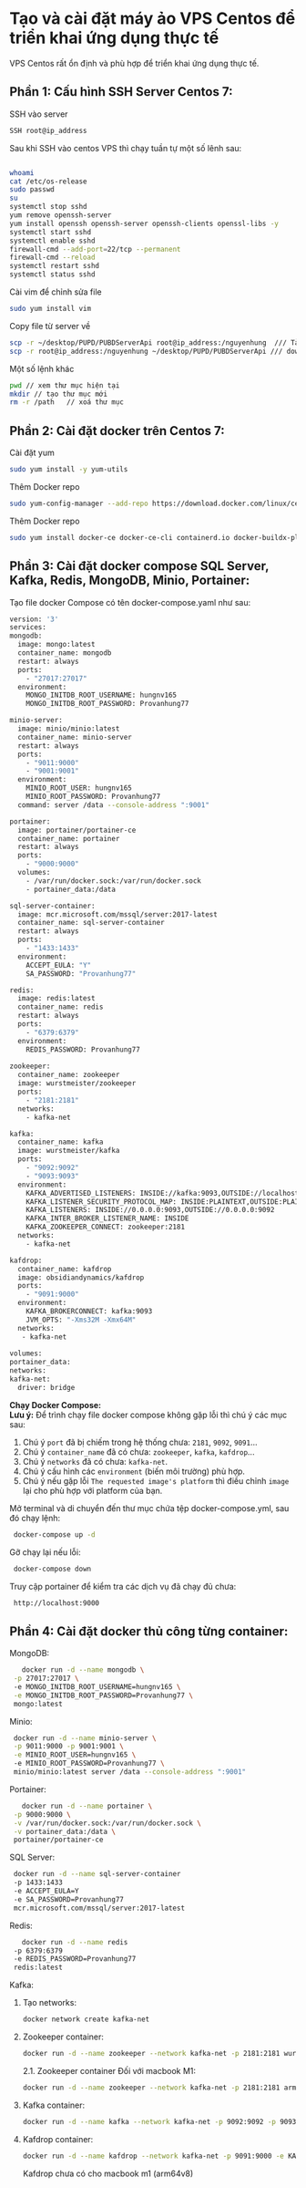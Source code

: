 # Tạo và cài đặt máy ảo VPS Centos để triển khai ứng dụng thực tế
VPS Centos rất ổn định và phù hợp để triển khai ứng dụng thực tế.

## Phần 1: Cấu hình SSH Server Centos 7: 

SSH vào server

 ```bash
SSH root@ip_address
 ```


Sau khi SSH vào centos VPS thì chạy tuần tự một số lênh sau:  
 ```bash

whoami
cat /etc/os-release
sudo passwd
su
systemctl stop sshd
yum remove openssh-server
yum install openssh openssh-server openssh-clients openssl-libs -y
systemctl start sshd
systemctl enable sshd
firewall-cmd --add-port=22/tcp --permanent
firewall-cmd --reload
systemctl restart sshd
systemctl status sshd
 ```

Cài vim để chỉnh sửa file

 ```bash
 sudo yum install vim
 ```

Copy file từ server về

 ```bash
 scp -r ~/desktop/PUPD/PUBDServerApi root@ip_address:/nguyenhung  /// Tải file lên host
 scp -r root@ip_address:/nguyenhung ~/desktop/PUPD/PUBDServerApi /// dowload file về
 ```


Một số lệnh khác

 ```bash
pwd // xem thư mục hiện tại
mkdir // tạo thư mục mới
rm -r /path   // xoá thư mục

 ```

## Phần 2: Cài đặt docker trên Centos 7:

Cài đặt yum

 ```bash
sudo yum install -y yum-utils
 ```

Thêm Docker repo

 ```bash
sudo yum-config-manager --add-repo https://download.docker.com/linux/centos/docker-ce.repo
 ```

Thêm Docker repo

 ```bash
 sudo yum install docker-ce docker-ce-cli containerd.io docker-buildx-plugin docker-compose-plugin
 ```


## Phần 3: Cài đặt docker compose SQL Server, Kafka, Redis, MongoDB, Minio, Portainer:

Tạo file docker Compose có tên docker-compose.yaml như sau:
 ```bash
version: '3'
services:
 mongodb:
   image: mongo:latest
   container_name: mongodb
   restart: always
   ports:
     - "27017:27017"
   environment:
     MONGO_INITDB_ROOT_USERNAME: hungnv165
     MONGO_INITDB_ROOT_PASSWORD: Provanhung77

 minio-server:
   image: minio/minio:latest
   container_name: minio-server
   restart: always
   ports:
     - "9011:9000"
     - "9001:9001"
   environment:
     MINIO_ROOT_USER: hungnv165
     MINIO_ROOT_PASSWORD: Provanhung77
   command: server /data --console-address ":9001"

 portainer:
   image: portainer/portainer-ce
   container_name: portainer
   restart: always
   ports:
     - "9000:9000"
   volumes:
     - /var/run/docker.sock:/var/run/docker.sock
     - portainer_data:/data

 sql-server-container:
   image: mcr.microsoft.com/mssql/server:2017-latest
   container_name: sql-server-container
   restart: always
   ports:
     - "1433:1433"
   environment:
     ACCEPT_EULA: "Y"
     SA_PASSWORD: "Provanhung77"

 redis:
   image: redis:latest
   container_name: redis
   restart: always
   ports:
     - "6379:6379"
   environment:
     REDIS_PASSWORD: Provanhung77
     
 zookeeper:
   container_name: zookeeper
   image: wurstmeister/zookeeper
   ports:
     - "2181:2181"
   networks:
     - kafka-net

 kafka:
   container_name: kafka
   image: wurstmeister/kafka
   ports:
     - "9092:9092"
     - "9093:9093" 
   environment:
     KAFKA_ADVERTISED_LISTENERS: INSIDE://kafka:9093,OUTSIDE://localhost:9092 
     KAFKA_LISTENER_SECURITY_PROTOCOL_MAP: INSIDE:PLAINTEXT,OUTSIDE:PLAINTEXT
     KAFKA_LISTENERS: INSIDE://0.0.0.0:9093,OUTSIDE://0.0.0.0:9092
     KAFKA_INTER_BROKER_LISTENER_NAME: INSIDE
     KAFKA_ZOOKEEPER_CONNECT: zookeeper:2181
   networks:
     - kafka-net

 kafdrop:
   container_name: kafdrop
   image: obsidiandynamics/kafdrop
   ports:
     - "9091:9000"
   environment:
     KAFKA_BROKERCONNECT: kafka:9093
     JVM_OPTS: "-Xms32M -Xmx64M"
   networks:
    - kafka-net
    
volumes:
 portainer_data:
networks:
 kafka-net:
   driver: bridge

 ```

**Chạy Docker Compose:**  
  **Lưu ý:** Để trình chạy file docker compose không gặp lỗi thì chú ý các mục sau:  

1. Chú ý `port` đã bị chiếm trong hệ thống chưa: `2181`, `9092`, `9091`...  
2. Chú ý `container_name` đã có chưa: `zookeeper`, `kafka`, `kafdrop`...  
3. Chú ý `networks` đã có chưa: `kafka-net`.  
4. Chú ý cấu hình các `environment` (biến môi trường) phù hợp.  
5. Chú ý nếu gặp lỗi `The requested image's platform` thì điều chỉnh `image` lại cho phù hợp với platform của bạn.  

Mở terminal và di chuyển đến thư mục chứa tệp docker-compose.yml, sau đó chạy lệnh:  
 ```bash
  docker-compose up -d
 ```

Gỡ chạy lại nếu lỗi:  
 ```bash
  docker-compose down
 ```
 
  Truy cập portainer để kiểm tra các dịch vụ đã chạy đủ chưa:  
 
 ```bash
  http://localhost:9000
 ```


## Phần 4: Cài đặt docker thủ công từng container:

MongoDB:  

 ```bash
    docker run -d --name mongodb \
  -p 27017:27017 \ 
  -e MONGO_INITDB_ROOT_USERNAME=hungnv165 \
  -e MONGO_INITDB_ROOT_PASSWORD=Provanhung77 \
  mongo:latest
 ```

Minio:  

 ```bash
  docker run -d --name minio-server \
  -p 9011:9000 -p 9001:9001 \
  -e MINIO_ROOT_USER=hungnv165 \ 
  -e MINIO_ROOT_PASSWORD=Provanhung77 \
  minio/minio:latest server /data --console-address ":9001"
 ```
Portainer:  

 ```bash
    docker run -d --name portainer \
  -p 9000:9000 \
  -v /var/run/docker.sock:/var/run/docker.sock \
  -v portainer_data:/data \ 
  portainer/portainer-ce

 ```

SQL Server:  

 ```bash
  docker run -d --name sql-server-container 
  -p 1433:1433 
  -e ACCEPT_EULA=Y  
  -e SA_PASSWORD=Provanhung77
  mcr.microsoft.com/mssql/server:2017-latest

 ```
Redis:  

 ```bash
    docker run -d --name redis 
  -p 6379:6379
  -e REDIS_PASSWORD=Provanhung77 
  redis:latest
 ```
Kafka:

1. Tạo networks:  
    ```bash
    docker network create kafka-net
	```	

2. Zookeeper container:
    ```bash
	docker run -d --name zookeeper --network kafka-net -p 2181:2181 wurstmeister/zookeeper
	```	
	2.1. Zookeeper container Đối với macbook M1:
    ```bash
    docker run -d --name zookeeper --network kafka-net -p 2181:2181 arm64v8/zookeeper
    ``` 

3. Kafka container:
    ```bash
   docker run -d --name kafka --network kafka-net -p 9092:9092 -p 9093:9093  --expose 9093  -e KAFKA_ADVERTISED_LISTENERS=INSIDE://kafka:9093,OUTSIDE://localhost:9092  -e KAFKA_LISTENER_SECURITY_PROTOCOL_MAP=INSIDE:PLAINTEXT,OUTSIDE:PLAINTEXT  -e KAFKA_LISTENERS=INSIDE://0.0.0.0:9093,OUTSIDE://0.0.0.0:9092  -e KAFKA_INTER_BROKER_LISTENER_NAME=INSIDE  -e KAFKA_ZOOKEEPER_CONNECT=zookeeper:2181 wurstmeister/kafka
    
    ```
	
4. Kafdrop container:
    ```bash
	docker run -d --name kafdrop --network kafka-net -p 9091:9000 -e KAFKA_BROKERCONNECT=kafka:9093 -e JVM_OPTS="-Xms32M -Xmx64M" obsidiandynamics/kafdrop
    ```
	Kafdrop chưa có cho macbook m1 (arm64v8)
	
